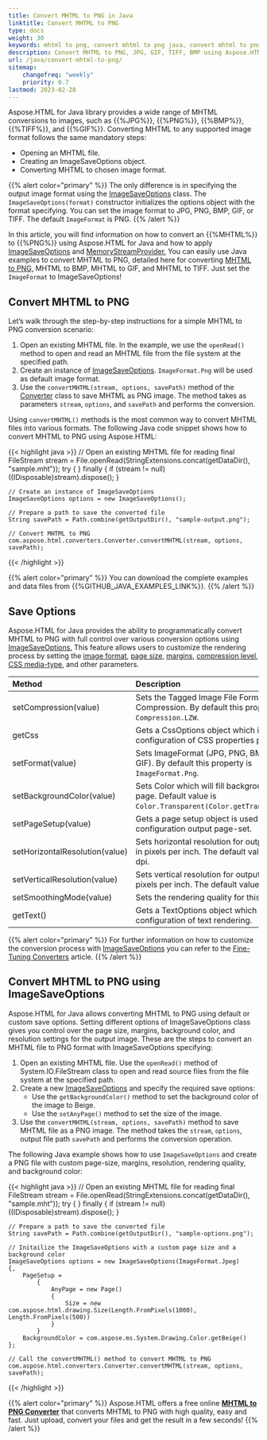 ```yaml
---
title: Convert MHTML to PNG in Java
linktitle: Convert MHTML to PNG
type: docs
weight: 30
keywords: mhtml to png, convert mhtml to png java, convert mhtml to png, mhtml to png conversion, mhtml to png converter, save options, java code
description: Convert MHTML to PNG, JPG, GIF, TIFF, BMP using Aspose.HTML for Java. Consider various MHTML to PNG conversion scenarios in Java code.
url: /java/convert-mhtml-to-png/
sitemap:
    changefreq: "weekly"
    priority: 0.7
lastmod: 2023-02-28
---
```


Aspose.HTML for Java library provides a wide range of MHTML conversions to images, such as {{%JPG%}}, {{%PNG%}}, {{%BMP%}}, {{%TIFF%}}, and {{%GIF%}}. Converting MHTML to any supported image format follows the same mandatory steps:
 - Opening an MHTML file.
 - Creating an ImageSaveOptions object.
 - Converting MHTML to chosen image format.

{{% alert color="primary" %}}
The only difference is in specifying the output image format using the [ImageSaveOptions](https://reference.aspose.com/html/java/com.aspose.html.saving/imagesaveoptions) class. The `ImageSaveOptions(format)` constructor initializes the options object with the format specifying. You can set the image format to JPG, PNG, BMP, GIF, or TIFF. The default `ImageFormat` is PNG.
{{% /alert %}}

In this article, you will find information on how to convert an {{%MHTML%}} to {{%PNG%}} using Aspose.HTML for Java and how to apply [ImageSaveOptions](https://reference.aspose.com/html/java/com.aspose.html.saving/imagesaveoptions) and [MemoryStreamProvider.](https://reference.aspose.com/html/java/com.aspose.html/package-frame) You can easily use Java examples to convert MHTML to PNG, detailed here for converting [MHTML to PNG,](/html/java/convert-mhtml-to-png/) MHTML to BMP, MHTML to GIF, and MHTML to TIFF. Just set the `ImageFormat` to ImageSaveOptions! 

## **Convert MHTML to PNG** 

Let’s walk through the step-by-step instructions for a simple MHTML to PNG conversion scenario:

1. Open an existing MHTML file. In the example, we use the `openRead()` method to open and read an MHTML file from the file system at the specified path.
1. Create an instance of [ImageSaveOptions](https://reference.aspose.com/html/java/com.aspose.html.saving/imagesaveoptions). `ImageFormat.Png` will be used as default image format.
1. Use the `convertMHTML(stream, options, savePath)` method of the [Converter](https://reference.aspose.com/html/java/com.aspose.html.converters/converter) class to save MHTML as PNG image. The method takes as parameters `stream`, `options`, and `savePath` and performs the conversion.

Using `convertMHTML()` methods is the most common way to convert MHTML files into various formats. The following Java code snippet shows how to convert MHTML to PNG using Aspose.HTML:

{{< highlight java >}}
    // Open an existing MHTML file for reading
    final  FileStream stream = File.openRead(StringExtensions.concat(getDataDir(),  "sample.mht"));
    try {        }
    finally { if (stream != null) ((IDisposable)stream).dispose(); }
                    
    // Create an instance of ImageSaveOptions
    ImageSaveOptions options = new ImageSaveOptions();

    // Prepare a path to save the converted file 
    String savePath = Path.combine(getOutputDir(), "sample-output.png");

    // Convert MHTML to PNG
    com.aspose.html.converters.Converter.convertMHTML(stream, options, savePath);      
{{< /highlight >}}

{{% alert color="primary" %}}
You can download the complete examples and data files from {{%GITHUB_JAVA_EXAMPLES_LINK%}}.
{{% /alert %}}

## **Save Options**

Aspose.HTML for Java provides the ability to programmatically convert MHTML to PNG with full control over various conversion options using [ImageSaveOptions.](https://reference.aspose.com/html/java/com.aspose.html.saving/imagesaveoptions) This feature allows users to customize the rendering process by setting the [image format](https://reference.aspose.com/html/java/com.aspose.html.rendering.image/ImageFormat), [page size](https://reference.aspose.com/html/java/com.aspose.html.rendering/RenderingOptions#getPageSetup--), [margins](https://reference.aspose.com/html/java/com.aspose.html.drawing/Page#getMargin--), [compression level](https://reference.aspose.com/html/java/com.aspose.html.rendering.image/Compression), [CSS media-type](https://reference.aspose.com/html/java/com.aspose.html.rendering/MediaType), and other parameters.

| Method                                                     | Description                                                  |
| :----------------------------------------------------------- | :----------------------------------------------------------- |
| setCompression(value)| Sets the Tagged Image File Format (TIFF) Compression. By default this property is `Compression.LZW`.|
| getCss | Gets a CssOptions object which is used for configuration of CSS properties processing. |
| setFormat(value)| Sets ImageFormat (JPG, PNG, BMP, TIFF, or GIF). By default this property is `ImageFormat.Png`. |
| setBackgroundColor(value) | Sets Color which will fill background of every page. Default value is `Color.Transparent(Color.getTransparent())`. |
| setPageSetup(value) | Gets a page setup object is used for configuration output page-set.|
| setHorizontalResolution(value) | Sets horizontal resolution for output images in pixels per inch. The default value is 300 dpi. |
| setVerticalResolution(value) | Sets vertical resolution for output images in pixels per inch. The default value is 300 dpi. |
| setSmoothingMode(value) | Sets the rendering quality for this image. |
| getText() | Gets a TextOptions object which is used for configuration of text rendering. |

{{% alert color="primary" %}}
For further information on how to customize the conversion process with [ImageSaveOptions](https://reference.aspose.com/html/java/com.aspose.html.saving/imagesaveoptions) you can refer to the [Fine-Tuning Converters](/html/java/converting-between-formats/fine-tuning-converters/) article.
{{% /alert %}}

## **Convert MHTML to PNG using ImageSaveOptions**

Aspose.HTML for Java allows converting MHTML to PNG using default or custom save options. Setting different options of ImageSaveOptions class gives you control over the page size, margins, background color, and resolution settings for the output image. These are the steps to convert an MHTML file to PNG format with ImageSaveOptions specifying:  

1. Open an existing MHTML file. Use the `openRead()` method of System.IO.FileStream class to open and read source files from the file system at the specified path.
2. Create a new [ImageSaveOptions](https://reference.aspose.com/html/java/com.aspose.html.saving/imagesaveoptions) and specify the required save options:     
    - Use the `getBackgroundColor()` method to set the background color of the image to Beige.
    - Use the `setAnyPage()` method to set the size of the image.
3. Use the `convertMHTML(stream, options, savePath)` method to save MHTML file as a PNG image. The method takes the `stream`, `options`, output file path `savePath` and performs the conversion operation.

The following Java example shows how to use `ImageSaveOptions` and create a PNG file with custom page-size, margins, resolution, rendering quality, and background color:

{{< highlight java >}}
    // Open an existing MHTML file for reading
    final  FileStream stream = File.openRead(StringExtensions.concat(getDataDir(),  "sample.mht"));
    try {        }
    finally { if (stream != null) ((IDisposable)stream).dispose(); }

    // Prepare a path to save the converted file 
    String savePath = Path.combine(getOutputDir(), "sample-options.png");

    // Initailize the ImageSaveOptions with a custom page size and a background color 
    ImageSaveOptions options = new ImageSaveOptions(ImageFormat.Jpeg)
    {,
        PageSetup =
            {
                AnyPage = new Page()
                {
                    Size = new com.aspose.html.drawing.Size(Length.FromPixels(1000), Length.FromPixels(500))
                }
            }
        BackgroundColor = com.aspose.ms.System.Drawing.Color.getBeige()
    };

    // Call the convertMHTML() method to convert MHTML to PNG
    com.aspose.html.converters.Converter.convertMHTML(stream, options, savePath);    
{{< /highlight >}}

<!--## **Output Stream Providers**

You can implement the [MemoryStreamProvider](https://reference.aspose.com/html/java/com.aspose.html/package-frame) interface to manually control the process of saving files in remote storage such as the cloud or database. This interface works as a callback object that creates a stream at the beginning of the document/page (depending on the output format) and releases the created stream after rendering the document/page. By implementing this interface, you can fully control the file creation process in remote storage.

{{% alert color="primary" %}}
Aspose.HTML for Java provides various types of output formats for rendering operations. Some of these formats produce a single output file (for instance PDF, {{%XPS%}}), others create multiple files (Image formats JPG, PNG, etc.).
{{% /alert %}} 

The following example demonstrates how to implement and use a custom *MemoryStreamProvider* in your Java application:

{{< highlight java >}}

{{< /highlight >}}

{{< highlight java >}}

{{< /highlight >}}-->

{{% alert color="primary" %}}
Aspose.HTML offers a free online [**MHTML to PNG Converter**](https://products.aspose.app/html/conversion/mhtml-to-png) that converts MHTML to PNG with high quality, easy and fast. Just upload, convert your files and get the result in a few seconds!
{{% /alert %}}